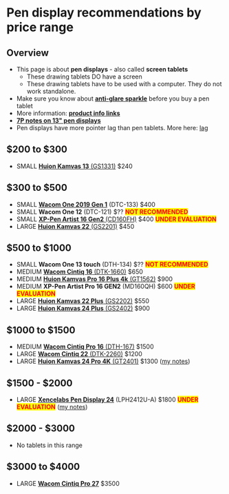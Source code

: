 # Pen display recommendations by price range

## Overview

* This page is about **pen displays** - also called **screen tablets**
  * These drawing tablets DO have a screen&#x20;
  * These drawing tablets have to be used with a computer. They do not work standalone.
* Make sure you know about [**anti-glare sparkle**](../../guides/pen-displays/anti-glare-sparkle.md) before you buy a pen tablet
* More information: [**product info links**](../../product-info/)   &#x20;
* [**7P notes on 13" pen displays**](../../7p-notes/7p-notes-other/7p-notes-huion-gs1331-xppen-cd130fh.md)&#x20;
* Pen displays have more pointer lag than pen tablets. More here: [lag](../../guides/core-features/lag.md)&#x20;

## $200 to $300 &#x20;

* SMALL [**Huion Kamvas 13** (GS1331)](../../product-info/huion/huion-kamvas/huion-kamvas-13-gs1331.md) $240&#x20;

## $300 to $500

* SMALL [**Wacom One 2019 Gen 1**](../../product-info/wacom/wacom-one/wacom-one-dtc-133/) (DTC-133) $400&#x20;
* SMALL **Wacom One 12** (DTC-121) $?? <mark style="color:red;">**NOT RECOMMENDED**</mark>
* SMALL [**XP-Pen Artist 16 Gen2** (CD160FH)](../../product-info/xp-pen/xp-pen-artist/xp-pen-artist-16-2nd-gen-cd160fh-1.md) $400 <mark style="color:red;">**UNDER EVALUATION**</mark>
* LARGE [**Huion Kamvas 22** (GS2201)](../../product-info/huion/huion-kamvas/huion-kamvas-22-gs2201.md) $450

## **$500 to $1000**

* SMALL **Wacom One 13 touch** (DTH-134) $?? <mark style="color:red;">**NOT RECOMMENDED**</mark>
* MEDIUM [**Wacom Cintiq 16** (DTK-1660)](../../product-info/wacom/wacom-cintiq/wacom-cintiq-16-dtk-1660.md) $650
* MEDIUM [**Huion Kamvas Pro 16 Plus 4k** (GT1562)](../../product-info/huion/huion-kamvas-pro/huion-kamvas-pro-16-plus-4k-gt1562.md) $900
* MEDIUM **XP-Pen Artist Pro 16 GEN2** (MD160QH) $600 <mark style="color:red;">**UNDER EVALUATION**</mark>
* LARGE [**Huion Kamvas 22 Plus** (GS2202)](../../product-info/huion/huion-kamvas/huion-kamvas-22-plus-gs2202.md) $550&#x20;
* LARGE [**Huion Kamvas 24 Plus** (GS2402)](../../product-info/huion/huion-kamvas/huion-kamvas-24-plus-gs2402.md) $900&#x20;

## $1000 to $1500

* MEDIUM [**Wacom Cintiq Pro 16** (DTH-167)](../../product-info/wacom/wacom-cintiq-pro/wacom-cintiq-pro-16-dth-167.md) $1500
* LARGE [**Wacom Cintiq 22** (DTK-2260)](../../product-info/wacom/wacom-cintiq/wacom-cintiq-22-dtk-2260.md) $1200
* LARGE [**Huion Kamvas 24 Pro 4K** (GT2401)](../../product-info/huion/huion-kamvas/huion-kamvas-pro-24-4k-gt2401.md) $1300 ([my notes](../../7p-notes/7p-notes-huion/7p-notes-huion-kamvas-pro-24-4k-gt2401.md))

## $1500 - $2000

* LARGE [**Xencelabs Pen Display 24**](../../product-info/xencelabs/xencelabs-pen-display-24.md) (LPH2412U-A) $1800  <mark style="color:red;">**UNDER EVALUATION**</mark> ([my notes](../../7p-notes/7p-notes-xencelabs/7p-notes-xencelabs-pen-display-24.md))

## $2000 - $3000

* No tablets in this range

## $3000 to $4000

* LARGE [**Wacom Cintiq Pro 27**](../../product-info/wacom/wacom-cintiq-pro/wacom-cintiq-pro-27-dth-271/) $3500
